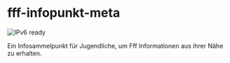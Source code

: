 # fff-infopunkt-meta
![IPv6 ready](https://img.shields.io/badge/IPv6-ready-brightgreen?style=flat-square)

Ein Infosammelpunkt für Jugendliche, um Fff Informationen aus ihrer Nähe zu erhalten.
